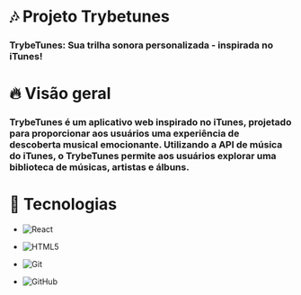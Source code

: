 # 🎶 Projeto Trybetunes

### TrybeTunes: Sua trilha sonora personalizada - inspirada no iTunes!

# 🔥 Visão geral

### TrybeTunes é um aplicativo web inspirado no iTunes, projetado para proporcionar aos usuários uma experiência de descoberta musical emocionante. Utilizando a API de música do iTunes, o TrybeTunes permite aos usuários explorar uma biblioteca de músicas, artistas e álbuns.

# 🔨 Tecnologias

- ![React](https://img.shields.io/badge/react-%2320232a.svg?style=for-the-badge&logo=react&logoColor=%2361DAFB)

- ![HTML5](https://img.shields.io/badge/html5-%23E34F26.svg?style=for-the-badge&logo=html5&logoColor=white)

- ![Git](https://img.shields.io/badge/git-%23F05033.svg?style=for-the-badge&logo=git&logoColor=white)

- ![GitHub](https://img.shields.io/badge/github-%23121011.svg?style=for-the-badge&logo=github&logoColor=white)
